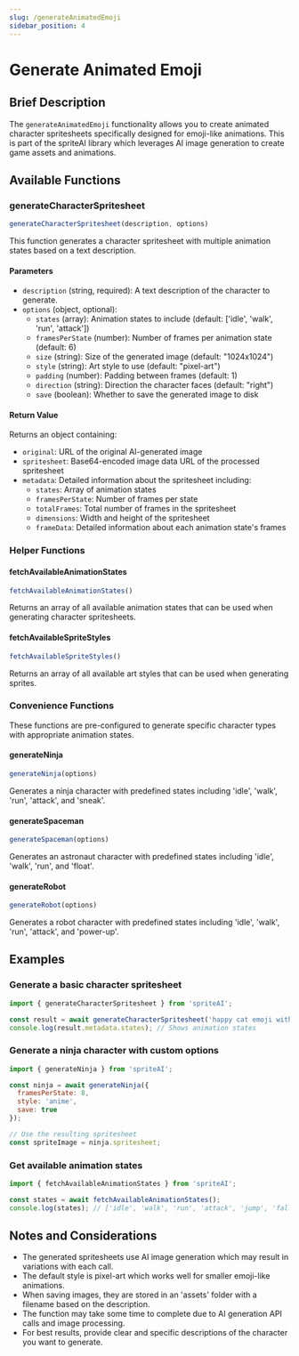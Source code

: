 ```yaml
---
slug: /generateAnimatedEmoji
sidebar_position: 4
---
```


# Generate Animated Emoji

## Brief Description
The `generateAnimatedEmoji` functionality allows you to create animated character spritesheets specifically designed for emoji-like animations. This is part of the spriteAI library which leverages AI image generation to create game assets and animations.

## Available Functions

### generateCharacterSpritesheet

```javascript
generateCharacterSpritesheet(description, options)
```

This function generates a character spritesheet with multiple animation states based on a text description.

#### Parameters
- `description` (string, required): A text description of the character to generate.
- `options` (object, optional):
  - `states` (array): Animation states to include (default: ['idle', 'walk', 'run', 'attack'])
  - `framesPerState` (number): Number of frames per animation state (default: 6)
  - `size` (string): Size of the generated image (default: "1024x1024")
  - `style` (string): Art style to use (default: "pixel-art")
  - `padding` (number): Padding between frames (default: 1)
  - `direction` (string): Direction the character faces (default: "right")
  - `save` (boolean): Whether to save the generated image to disk

#### Return Value
Returns an object containing:
- `original`: URL of the original AI-generated image
- `spritesheet`: Base64-encoded image data URL of the processed spritesheet
- `metadata`: Detailed information about the spritesheet including:
  - `states`: Array of animation states
  - `framesPerState`: Number of frames per state
  - `totalFrames`: Total number of frames in the spritesheet
  - `dimensions`: Width and height of the spritesheet
  - `frameData`: Detailed information about each animation state's frames

### Helper Functions

#### fetchAvailableAnimationStates

```javascript
fetchAvailableAnimationStates()
```

Returns an array of all available animation states that can be used when generating character spritesheets.

#### fetchAvailableSpriteStyles

```javascript
fetchAvailableSpriteStyles()
```

Returns an array of all available art styles that can be used when generating sprites.

### Convenience Functions

These functions are pre-configured to generate specific character types with appropriate animation states.

#### generateNinja

```javascript
generateNinja(options)
```

Generates a ninja character with predefined states including 'idle', 'walk', 'run', 'attack', and 'sneak'.

#### generateSpaceman

```javascript
generateSpaceman(options)
```

Generates an astronaut character with predefined states including 'idle', 'walk', 'run', and 'float'.

#### generateRobot

```javascript
generateRobot(options)
```

Generates a robot character with predefined states including 'idle', 'walk', 'run', 'attack', and 'power-up'.

## Examples

### Generate a basic character spritesheet
```javascript
import { generateCharacterSpritesheet } from 'spriteAI';

const result = await generateCharacterSpritesheet('happy cat emoji with expressive face');
console.log(result.metadata.states); // Shows animation states
```

### Generate a ninja character with custom options
```javascript
import { generateNinja } from 'spriteAI';

const ninja = await generateNinja({
  framesPerState: 8,
  style: 'anime',
  save: true
});

// Use the resulting spritesheet
const spriteImage = ninja.spritesheet;
```

### Get available animation states
```javascript
import { fetchAvailableAnimationStates } from 'spriteAI';

const states = await fetchAvailableAnimationStates();
console.log(states); // ['idle', 'walk', 'run', 'attack', 'jump', 'fall', 'hurt', 'die']
```

## Notes and Considerations
- The generated spritesheets use AI image generation which may result in variations with each call.
- The default style is pixel-art which works well for smaller emoji-like animations.
- When saving images, they are stored in an 'assets' folder with a filename based on the description.
- The function may take some time to complete due to AI generation API calls and image processing.
- For best results, provide clear and specific descriptions of the character you want to generate.
